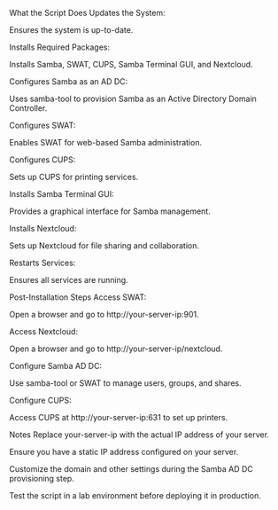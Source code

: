 What the Script Does
Updates the System:

Ensures the system is up-to-date.

Installs Required Packages:

Installs Samba, SWAT, CUPS, Samba Terminal GUI, and Nextcloud.

Configures Samba as an AD DC:

Uses samba-tool to provision Samba as an Active Directory Domain Controller.

Configures SWAT:

Enables SWAT for web-based Samba administration.

Configures CUPS:

Sets up CUPS for printing services.

Installs Samba Terminal GUI:

Provides a graphical interface for Samba management.

Installs Nextcloud:

Sets up Nextcloud for file sharing and collaboration.

Restarts Services:

Ensures all services are running.

Post-Installation Steps
Access SWAT:

Open a browser and go to http://your-server-ip:901.

Access Nextcloud:

Open a browser and go to http://your-server-ip/nextcloud.

Configure Samba AD DC:

Use samba-tool or SWAT to manage users, groups, and shares.

Configure CUPS:

Access CUPS at http://your-server-ip:631 to set up printers.

Notes
Replace your-server-ip with the actual IP address of your server.

Ensure you have a static IP address configured on your server.

Customize the domain and other settings during the Samba AD DC provisioning step.

Test the script in a lab environment before deploying it in production.

